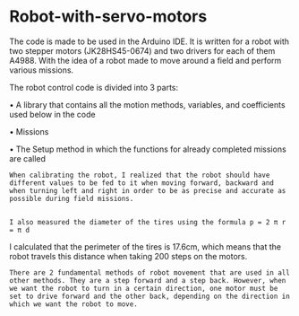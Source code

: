 # Robot-with-servo-motors
The code is made to be used in the Arduino IDE. It is written for a robot with two stepper motors (JK28HS45-0674) and two drivers for each of them A4988.
With the idea of a robot made to move around a field and perform various missions.

The robot control code is divided into 3 parts:

• A library that contains all the motion methods, variables, and coefficients used below in the code

• Missions

• The Setup method in which the functions for already completed missions are called


    When calibrating the robot, I realized that the robot should have different values to be fed to it when moving forward, backward and when turning left and right in order to be as precise and accurate as possible during field missions.


    I also measured the diameter of the tires using the formula p = 2 π r = π d
I calculated that the perimeter of the tires is 17.6cm, which means that the robot travels this distance when taking 200 steps on the motors.

   
    There are 2 fundamental methods of robot movement that are used in all other methods. They are a step forward and a step back. However, when we want the robot to turn in a certain direction, one motor must be set to drive forward and the other back, depending on the direction in which we want the robot to move.
